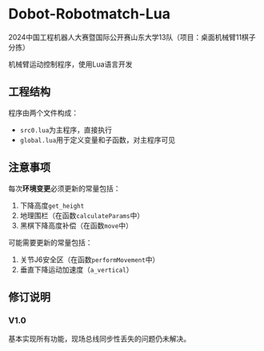 # Dobot-Robotmatch-Lua
2024中国工程机器人大赛暨国际公开赛山东大学13队（项目：桌面机械臂11棋子分拣）

机械臂运动控制程序，使用Lua语言开发

## 工程结构

程序由两个文件构成：

- `src0.lua`为主程序，直接执行
- `global.lua`用于定义变量和子函数，对主程序可见

## 注意事项
每次**环境变更**必须更新的常量包括：

1. 下降高度`get_height`
2. 地理围栏（在函数`calculateParams`中）
3. 黑棋下降高度补偿（在函数`move`中）

可能需要更新的常量包括：

1. 关节J6安全区（在函数`performMovement`中）
2. 垂直下降运动加速度（`a_vertical`）

## 修订说明

### V1.0

基本实现所有功能，现场总线同步性丢失的问题仍未解决。